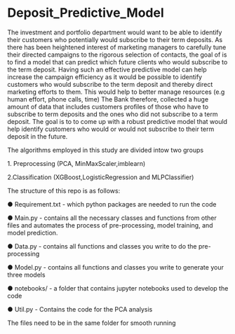 # Deposit_Predictive_Model
<p>The investment and portfolio department would want to be able to identify their customers who potentially would subscribe to their term
deposits. As there has been heightened interest of marketing managers to carefully tune
their directed campaigns to the rigorous selection of contacts, the goal of
is to find a model that can predict which future clients who would subscribe to the term
deposit. Having such an effective predictive model can help increase the campaign
efficiency as it would be possible to identify customers who would subscribe to the
term deposit and thereby direct  marketing efforts to them. This would help to
better manage resources (e.g human effort, phone calls, time)
The Bank therefore, collected a huge amount of data that includes
customers profiles of those who have to subscribe to term deposits and the ones who
did not subscribe to a term deposit. The goal is to to come up with a robust predictive model that would help
identify customers who would or would not subscribe to their term deposit in the
future.</p>
<p>The algorithms employed in this study are divided intow two groups</p>
<p>1. Preprocessing (PCA, MinMaxScaler,imblearn)</p>
<p>2.Classification (XGBoost,LogisticRegression and MLPClassifier)</p>

The structure of this repo is as follows:

<p>● Requirement.txt - which python packages are needed to run the code</p>
<p>● Main.py - contains all the necessary classes and functions from other files and
automates the process of pre-processing, model training, and model prediction.</p>
<p>● Data.py - contains all functions and classes you write to do the pre-processing</p>
<p>● Model.py - contains all functions and classes you write to generate your three
models</p>
<p>● notebooks/ - a folder that contains jupyter notebooks used to develop the
code</p> 
<p>● Util.py - Contains the code for the PCA analysis</p>
<p>The files need to be in the same folder for smooth running </p>

